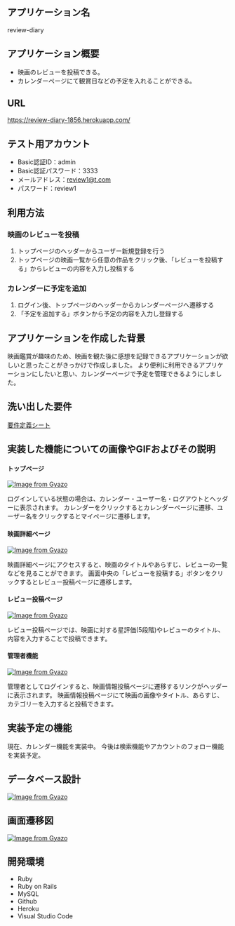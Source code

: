 ## アプリケーション名
review-diary

## アプリケーション概要
- 映画のレビューを投稿できる。
- カレンダーページにて観賞日などの予定を入れることができる。

## URL
https://review-diary-1856.herokuapp.com/

## テスト用アカウント
- Basic認証ID：admin
- Basic認証パスワード：3333
- メールアドレス：review1@t.com
- パスワード：review1

## 利用方法
### 映画のレビューを投稿
1. トップページのヘッダーからユーザー新規登録を行う
1. トップページの映画一覧から任意の作品をクリック後、「レビューを投稿する」からレビューの内容を入力し投稿する

### カレンダーに予定を追加
1. ログイン後、トップページのヘッダーからカレンダーページへ遷移する
1. 「予定を追加する」ボタンから予定の内容を入力し登録する

## アプリケーションを作成した背景
映画鑑賞が趣味のため、映画を観た後に感想を記録できるアプリケーションが欲しいと思ったことがきっかけで作成しました。
より便利に利用できるアプリケーションにしたいと思い、カレンダーページで予定を管理できるようにしました。

## 洗い出した要件
[要件定義シート](https://docs.google.com/spreadsheets/d/1ceh60npPB2oLmELzH1IP5NDbapq7ucSRU5mL6axfcvs/edit#gid=982722306) 

## 実装した機能についての画像やGIFおよびその説明

#### トップページ
[![Image from Gyazo](https://i.gyazo.com/f88f1688c4ae31c9ecc4f101d907fe69.jpg)](https://gyazo.com/f88f1688c4ae31c9ecc4f101d907fe69)

ログインしている状態の場合は、カレンダー・ユーザー名・ログアウトとヘッダーに表示されます。
カレンダーをクリックするとカレンダーページに遷移、ユーザー名をクリックするとマイページに遷移します。

#### 映画詳細ページ
[![Image from Gyazo](https://i.gyazo.com/f3193cc9c2c578ca4f50dcd1698ef16e.jpg)](https://gyazo.com/f3193cc9c2c578ca4f50dcd1698ef16e)

映画詳細ページにアクセスすると、映画のタイトルやあらすじ、レビューの一覧などを見ることができます。
画面中央の「レビューを投稿する」ボタンをクリックするとレビュー投稿ページに遷移します。

#### レビュー投稿ページ
[![Image from Gyazo](https://i.gyazo.com/48c2b502af68c987de2e70158773f5b0.png)](https://gyazo.com/48c2b502af68c987de2e70158773f5b0)

レビュー投稿ページでは、映画に対する星評価(5段階)やレビューのタイトル、内容を入力することで投稿できます。

#### 管理者機能
[![Image from Gyazo](https://i.gyazo.com/725c7db5e2c905ad0c859fb67f488e16.png)](https://gyazo.com/725c7db5e2c905ad0c859fb67f488e16)

管理者としてログインすると、映画情報投稿ページに遷移するリンクがヘッダーに表示されます。
映画情報投稿ページにて映画の画像やタイトル、あらすじ、カテゴリーを入力すると投稿できます。

## 実装予定の機能
現在、カレンダー機能を実装中。
今後は検索機能やアカウントのフォロー機能を実装予定。

## データベース設計
[![Image from Gyazo](https://i.gyazo.com/28e8fbce4cd97d908823fe3667e354f8.png)](https://gyazo.com/28e8fbce4cd97d908823fe3667e354f8)

## 画面遷移図
[![Image from Gyazo](https://i.gyazo.com/b54d8cee314a9771e6a8bd30fb41d3b1.png)](https://gyazo.com/b54d8cee314a9771e6a8bd30fb41d3b1)

## 開発環境
- Ruby
- Ruby on Rails
- MySQL
- Github
- Heroku
- Visual Studio Code